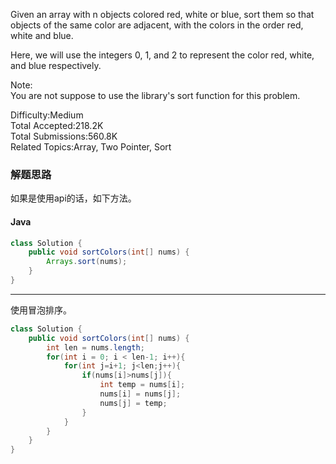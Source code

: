 Given an array with n objects colored red, white or blue, sort them so that objects of the same color are adjacent, with the colors in the order red, white and blue.

Here, we will use the integers 0, 1, and 2 to represent the color red, white, and blue respectively.

Note:  
You are not suppose to use the library's sort function for this problem.

Difficulty:Medium  
Total Accepted:218.2K  
Total Submissions:560.8K  
Related Topics:Array, Two Pointer, Sort

### 解题思路
如果是使用api的话，如下方法。
#### Java
```java
class Solution {
    public void sortColors(int[] nums) {
        Arrays.sort(nums);
    }
}
```


---

使用冒泡排序。
```java
class Solution {
    public void sortColors(int[] nums) {
        int len = nums.length;
        for(int i = 0; i < len-1; i++){
            for(int j=i+1; j<len;j++){
                if(nums[i]>nums[j]){
                    int temp = nums[i];
                    nums[i] = nums[j];
                    nums[j] = temp;
                }
            }
        }     
    }
}
```
